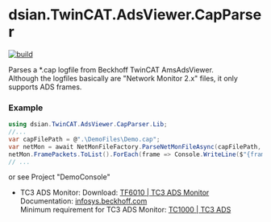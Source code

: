 # dsian.TwinCAT.AdsViewer.CapParser
[![build](https://github.com/densogiaichned/dsian.TwinCAT.AdsViewer.CapParser/workflows/build/badge.svg)](https://www.nuget.org/packages/dsian.TwinCAT.AdsViewer.CapParser.Lib/)

Parses a *.cap logfile from Beckhoff TwinCAT AmsAdsViewer.  
Although the logfiles basically are "Network Monitor 2.x" files, it only supports ADS frames.


### Example
```csharp
using dsian.TwinCAT.AdsViewer.CapParser.Lib;
//...
var capFilePath = @".\DemoFiles\Demo.cap";
var netMon = await NetMonFileFactory.ParseNetMonFileAsync(capFilePath, CancellationToken.None, logger);
netMon.FramePackets.ToList().ForEach(frame => Console.WriteLine($"{frame.Index} {frame.Header}, {frame.Data}"));
// ...
```

or see Project "DemoConsole"


* TC3 ADS Monitor:
    Download: [TF6010 | TC3 ADS Monitor](https://www.beckhoff.com/en-en/products/automation/twincat/tfxxxx-twincat-3-functions/tf6xxx-tc3-connectivity/tf6010.html)  
    Documentation: [infosys.beckhoff.com](https://infosys.beckhoff.com/index.php?content=../content/1033/tc3_ads_diag_aid/36028797134849931.html)  
    Minimum requirement for TC3 ADS Monitor: [TC1000 | TC3 ADS](https://www.beckhoff.com/en-en/products/automation/twincat/tc1xxx-twincat-3-base/tc1000.html)
